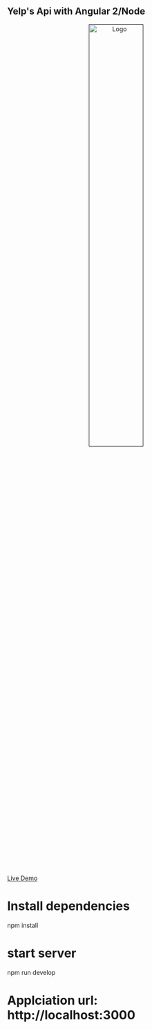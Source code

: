 ## Yelp's Api with Angular 2/Node

<p align="center">
  <a href="">
    <img alt="Logo" src="https://github.com/VietAnhh/nearby-restaurants-yelp/blob/master/public/assets/images/yelp_restaurants.png" width="50%">
  </a>
</p>

[Live Demo](nearby-restaurants-yelp.herokuapp.com)

# Install dependencies
npm install

# start server
npm run develop

# Applciation url: http://localhost:3000


